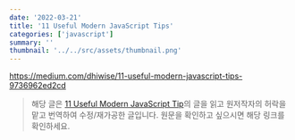 ```yaml
---
date: '2022-03-21'
title: '11 Useful Modern JavaScript Tips'
categories: ['javascript']
summary: ''
thumbnail: '../../src/assets/thumbnail.png'
---
```


https://medium.com/dhiwise/11-useful-modern-javascript-tips-9736962ed2cd

> 해당 글은 [11 Useful Modern JavaScript Tip](https://medium.com/dhiwise/11-useful-modern-javascript-tips-9736962ed2cd)의 글을 읽고 원저작자의 허락을 맡고 번역하여 수정/재가공한 글입니다. 원문을 확인하고 싶으시면 해당 링크를 확인하세요.
